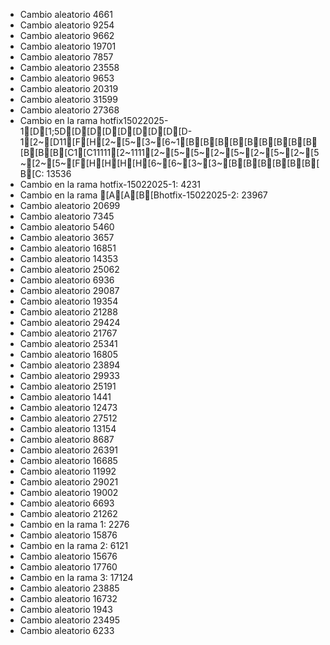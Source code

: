 - Cambio aleatorio 4661
- Cambio aleatorio 9254
- Cambio aleatorio 9662
- Cambio aleatorio 19701
- Cambio aleatorio 7857
- Cambio aleatorio 23558
- Cambio aleatorio 9653
- Cambio aleatorio 20319
- Cambio aleatorio 31599
- Cambio aleatorio 27368
- Cambio en la rama hotfix15022025-1[D[1;5D[D[D[D[D[D[D[D[D-1[2~[D11[F[H[2~[5~[3~[6~1[B[B[B[B[B[B[B[B[B[B[B[B[C1[C11111[2~1111[2~[5~[5~[2~[5~[2~[5~[2~[5~[2~[5~[F[H[H[H[H[6~[6~[3~[3~[B[B[B[B[B[B[B[C: 13536
- Cambio en la rama hotfix-15022025-1: 4231
- Cambio en la rama [A[A[B[Bhotfix-15022025-2: 23967
- Cambio aleatorio 20699
- Cambio aleatorio 7345
- Cambio aleatorio 5460
- Cambio aleatorio 3657
- Cambio aleatorio 16851
- Cambio aleatorio 14353
- Cambio aleatorio 25062
- Cambio aleatorio 6936
- Cambio aleatorio 29087
- Cambio aleatorio 19354
- Cambio aleatorio 21288
- Cambio aleatorio 29424
- Cambio aleatorio 21767
- Cambio aleatorio 25341
- Cambio aleatorio 16805
- Cambio aleatorio 23894
- Cambio aleatorio 29933
- Cambio aleatorio 25191
- Cambio aleatorio 1441
- Cambio aleatorio 12473
- Cambio aleatorio 27512
- Cambio aleatorio 13154
- Cambio aleatorio 8687
- Cambio aleatorio 26391
- Cambio aleatorio 16685
- Cambio aleatorio 11992
- Cambio aleatorio 29021
- Cambio aleatorio 19002
- Cambio aleatorio 6693
- Cambio aleatorio 21262
- Cambio en la rama 1: 2276
- Cambio aleatorio 15876
- Cambio en la rama 2: 6121
- Cambio aleatorio 15676
- Cambio aleatorio 17760
- Cambio en la rama 3: 17124
- Cambio aleatorio 23885
- Cambio aleatorio 16732
- Cambio aleatorio 1943
- Cambio aleatorio 23495
- Cambio aleatorio 6233
